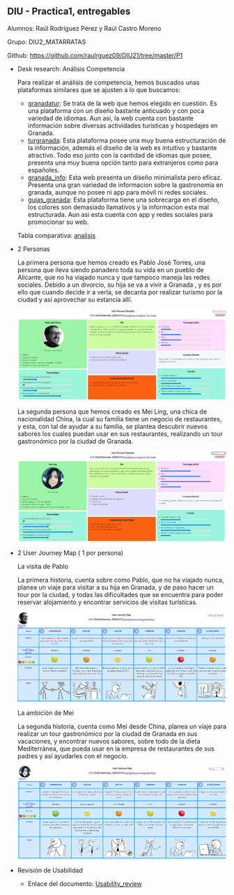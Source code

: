 ## DIU - Practica1, entregables

Alumnos: Raúl Rodríguez Pérez y Raúl Castro Moreno

Grupo: DIU2_MATARRATAS

Github: https://github.com/raulrguez09/DIU21/tree/master/P1

- Desk research: Análisis Competencia 

	Para realizar el análisis de competencia, hemos buscados unas plataformas similares que se ajusten a lo que buscamos:

	- [granadatur](http://www.granadatur.com/): Se trata de la web que hemos elegido en cuestión. Es una plataforma con un diseño bastante anticuado y con poca variedad de idiomas. Aun así, la web cuenta con bastante información sobre diversas actividades turísticas y hospedajes en Granada.
	- [turgranada](https://www.turgranada.es/): Esta plataforma posee una muy buena estructuración de la información, además el diseño de la web es intuitivo y bastante atractivo. Todo eso junto con la cantidad de idiomas que posee, presenta una muy buena opción tanto para extranjeros como para españoles.
	- [granada_info](https://granadainfo.com/): Esta web presenta un diseño minimalista pero eficaz. Presenta una gran variedad de informacion sobre la gastronomia en granada, aunque no posee ni app para móvil ni redes sociales.
	- [guias_granada](https://www.guiasgranada.com/): Esta plataforma tiene una sobrecarga en el diseño, los colores son demasiado llamativos y la informacion esta mal estructurada. Aun asi esta cuenta con app y redes sociales para promocionar su web.

	Tabla comparativa: [analisis](https://github.com/raulrguez09/DIU21/blob/master/P1/Competitor_Analysis.pdf) 

- 2 Personas 

	La primera persona que hemos creado es Pablo José Torres, una persona que lleva siendo panadero toda su vida en un pueblo de Alicante, que no ha viajado nunca y que tampoco maneja las redes sociales. Debido a un divorcio, su hija se va a vivir a Granada , y es por ello que cuando decide ir a verla, se decanta por realizar turismo por la ciudad y así aprovechar su estancia allí.

	![ScreenShot](pablo.png)

	La segunda persona que hemos creado es Mei Ling, una chica de nacionalidad China, la cual su familia tiene un negocio de restaurantes, y esta, con tal de ayudar a su familia, se plantea descubrir nuevos sabores los cuales puedan usar en sus restaurantes, realizando un tour gastronómico por la ciudad de Granada.

	![ScreenShot](mei.png)

- 2 User Journey Map  ( 1 por persona)

	La visita de Pablo

	La primera historia, cuenta sobre como Pablo, que no ha viajado nunca, planea un viaje para visitar a su hija en Granada, y de paso hacer un tour por la ciudad, y todas las dificultades que se encuentra para poder reservar alojamiento y encontrar servicios de visitas turísticas.

	![ScreenShot](pabloMap.png)

	La ambición de Mei

	La segunda historia, cuenta como Mei desde China, planea un viaje para realizar un tour gastronómico por la ciudad de Granada en sus vacaciones, y encontrar nuevos sabores, sobre todo de la dieta Mediterránea, que pueda usar en la empresa de restaurantes de sus padres y así ayudarles con el negocio.

	![ScreenShot](meiMap.png)
	
- Revisión de Usabilidad 
	
  - Enlace del documento: [Usability_review](https://github.com/raulrguez09/DIU21/blob/master/P1/Usability-review-GRANADATUR.pdf)





